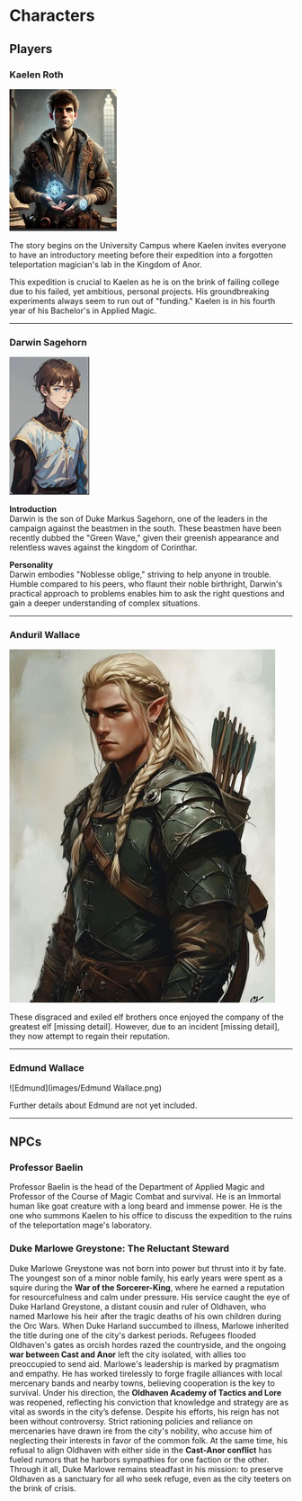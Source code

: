
# Characters



## Players
### Kaelen Roth
![Kaelen](images/Kaelen.png)

The story begins on the University Campus where Kaelen invites everyone to have an introductory meeting before their expedition into a forgotten teleportation magician's lab in the Kingdom of Anor.

This expedition is crucial to Kaelen as he is on the brink of failing college due to his failed, yet ambitious, personal projects. His groundbreaking experiments always seem to run out of "funding." Kaelen is in his fourth year of his Bachelor's in Applied Magic.

---

### Darwin Sagehorn
![Darwin](images/Darwin.png)

**Introduction**  
Darwin is the son of Duke Markus Sagehorn, one of the leaders in the campaign against the beastmen in the south. These beastmen have been recently dubbed the "Green Wave," given their greenish appearance and relentless waves against the kingdom of Corinthar.

**Personality**  
Darwin embodies "Noblesse oblige," striving to help anyone in trouble. Humble compared to his peers, who flaunt their noble birthright, Darwin's practical approach to problems enables him to ask the right questions and gain a deeper understanding of complex situations.

---

### Anduril Wallace
![Anduril](images/Anduril.jpg)

These disgraced and exiled elf brothers once enjoyed the company of the greatest elf [missing detail]. However, due to an incident [missing detail], they now attempt to regain their reputation.

---


### Edmund Wallace
![Edmund](images/Edmund Wallace.png)

Further details about Edmund are not yet included.

---


## NPCs

### Professor Baelin
Professor Baelin is the head of the Department of Applied Magic and Professor of the Course
of Magic Combat and survival. He is an Immortal human like goat creature with a long beard and immense power. He is the one who summons Kaelen to his office to discuss the expedition to the ruins of the teleportation mage's laboratory.

### Duke Marlowe Greystone: The Reluctant Steward

Duke Marlowe Greystone was not born into power but thrust into it by fate. The youngest son of a minor noble family, his early years were spent as a squire during the **War of the Sorcerer-King**, where he earned a reputation for resourcefulness and calm under pressure. His service caught the eye of Duke Harland Greystone, a distant cousin and ruler of Oldhaven, who named Marlowe his heir after the tragic deaths of his own children during the Orc Wars.
When Duke Harland succumbed to illness, Marlowe inherited the title during one of the city's darkest periods. Refugees flooded Oldhaven's gates as orcish hordes razed the countryside, and the ongoing **war between Cast and Anor** left the city isolated, with allies too preoccupied to send aid.
Marlowe's leadership is marked by pragmatism and empathy. He has worked tirelessly to forge fragile alliances with local mercenary bands and nearby towns, believing cooperation is the key to survival. Under his direction, the **Oldhaven Academy of Tactics and Lore** was reopened, reflecting his conviction that knowledge and strategy are as vital as swords in the city’s defense.
Despite his efforts, his reign has not been without controversy. Strict rationing policies and reliance on mercenaries have drawn ire from the city's nobility, who accuse him of neglecting their interests in favor of the common folk. At the same time, his refusal to align Oldhaven with either side in the **Cast-Anor conflict** has fueled rumors that he harbors sympathies for one faction or the other.
Through it all, Duke Marlowe remains steadfast in his mission: to preserve Oldhaven as a sanctuary for all who seek refuge, even as the city teeters on the brink of crisis.
